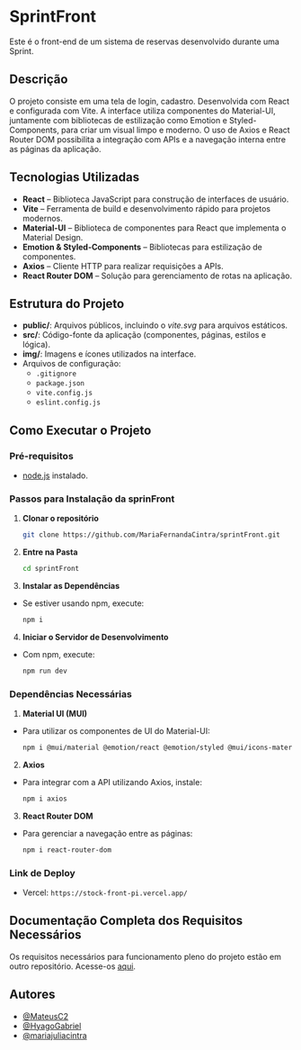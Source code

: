 # SprintFront

Este é o front-end de um sistema de reservas desenvolvido durante uma Sprint.

## Descrição

O projeto consiste em uma tela de login, cadastro. Desenvolvida com React e configurada com Vite. A interface utiliza componentes do Material-UI, juntamente com bibliotecas de estilização como Emotion e Styled-Components, para criar um visual limpo e moderno. O uso de Axios e React Router DOM possibilita a integração com APIs e a navegação interna entre as páginas da aplicação.

## Tecnologias Utilizadas

- **React** – Biblioteca JavaScript para construção de interfaces de usuário.
- **Vite** – Ferramenta de build e desenvolvimento rápido para projetos modernos.
- **Material-UI** – Biblioteca de componentes para React que implementa o Material Design.
- **Emotion & Styled-Components** – Bibliotecas para estilização de componentes.
- **Axios** – Cliente HTTP para realizar requisições a APIs.
- **React Router DOM** – Solução para gerenciamento de rotas na aplicação.

## Estrutura do Projeto

- **public/**: Arquivos públicos, incluindo o _vite.svg_ para arquivos estáticos.
- **src/**: Código-fonte da aplicação (componentes, páginas, estilos e lógica).
- **img/**: Imagens e ícones utilizados na interface.
- Arquivos de configuração:
  - `.gitignore`
  - `package.json`
  - `vite.config.js`
  - `eslint.config.js`

## Como Executar o Projeto

### Pré-requisitos

- [node.js](https://nodejs.org/) instalado.

### Passos para Instalação da sprinFront

1. **Clonar o repositório**

   ```bash
   git clone https://github.com/MariaFernandaCintra/sprintFront.git

   ```

2. **Entre na Pasta**

   ```bash
   cd sprintFront
   ```

3. **Instalar as Dependências**

 - Se estiver usando npm, execute:

   ```bash
   npm i
   ```

4. **Iniciar o Servidor de Desenvolvimento**

 - Com npm, execute:
   ```bash
   npm run dev
   ```

### Dependências Necessárias

1. **Material UI (MUI)**

 - Para utilizar os componentes de UI do Material-UI:

   ```bash
   npm i @mui/material @emotion/react @emotion/styled @mui/icons-material
   ```

2. **Axios**

 - Para integrar com a API utilizando Axios, instale:

   ```bash
   npm i axios
   ```

3. **React Router DOM**

 - Para gerenciar a navegação entre as páginas:
   ```bash
   npm i react-router-dom
   ```
### Link de Deploy
- Vercel: `https://stock-front-pi.vercel.app/`

## Documentação Completa dos Requisitos Necessários

Os requisitos necessários para funcionamento pleno do projeto estão em outro repositório. Acesse-os [aqui](https://github.com/mariajuliacintra/stockApi).

## Autores

- [@MateusC2](https://github.com/MateusC2)
- [@HyagoGabriel](https://github.com/HyagoGabriel)
- [@mariajuliacintra](https://github.com/mariajuliacintra)
